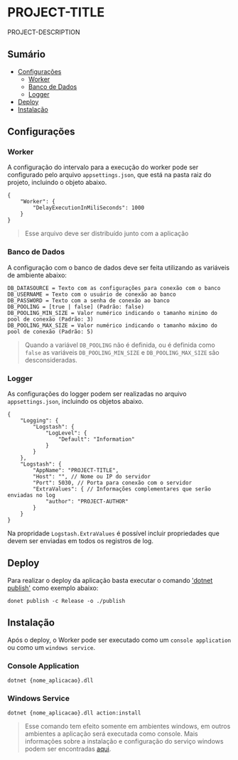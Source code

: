 # PROJECT-TITLE

PROJECT-DESCRIPTION

## Sumário

- [Configurações](#configuracoes)  
  - [Worker](#worker)  
  - [Banco de Dados](#banco-de-dados)  
  - [Logger](#logger)
- [Deploy](#deploy)  
- [Instalação](#instalação)  


## Configurações  

### Worker
A configuração do intervalo para a execução do worker pode ser configurado pelo arquivo `appsettings.json`, que está na pasta raiz do projeto, incluindo o objeto abaixo.  
```
{
    "Worker": {
        "DelayExecutionInMiliSeconds": 1000
    }
}
```
> Esse arquivo deve ser distribuído junto com a aplicação

### Banco de Dados  

A configuração com o banco de dados deve ser feita utilizando as variáveis de ambiente abaixo:  
```
DB_DATASOURCE = Texto com as configurações para conexão com o banco
DB_USERNAME = Texto com o usuário de conexão ao banco
DB_PASSWORD = Texto com a senha de conexão ao banco
DB_POOLING = [true | false] (Padrão: false)
DB_POOLING_MIN_SIZE = Valor numérico indicando o tamanho minimo do pool de conexão (Padrão: 3)
DB_POOLING_MAX_SIZE = Valor numérico indicando o tamanho máximo do pool de conexão (Padrão: 5)
```
> Quando a variável `DB_POOLING` não é definida, ou é definida como `false` as variáveis `DB_POOLING_MIN_SIZE` e `DB_POOLING_MAX_SIZE` são desconsideradas.  

### Logger  

As configurações do logger podem ser realizadas no arquivo `appsettings.json`, incluindo os objetos abaixo.  

```
{
    "Logging": {
        "Logstash": {
            "LogLevel": {
                "Default": "Information"
            }
        }
    },
    "Logstash": {
        "AppName": "PROJECT-TITLE",
        "Host": "", // Nome ou IP do servidor
        "Port": 5030, // Porta para conexão com o servidor
        "ExtraValues": { // Informações complementares que serão enviadas no log
            "author": "PROJECT-AUTHOR"
        }
    }
}  
```  
Na propridade `Logstash.ExtraValues` é possível incluir propriedades que devem ser enviadas em todos os registros de log.

## Deploy
Para realizar o deploy da aplicação basta executar o comando ['dotnet publish'](https://docs.microsoft.com/pt-br/dotnet/core/tools/dotnet-publish?tabs=netcore21) como exemplo abaixo:  
```
donet publish -c Release -o ./publish
```

## Instalação
Após o deploy, o Worker pode ser executado como um `console application` ou como um `windows service`.  

### Console Application
```
dotnet {nome_aplicacao}.dll
```

### Windows Service
```
dotnet {nome_aplicacao}.dll action:install
```  
> Esse comando tem efeito somente em ambientes windows, em outros ambientes a aplicação será executada como console. Mais informações sobre a instalação e configuração do serviço windows podem ser encontradas [aqui](https://github.com/PeterKottas/DotNetCore.WindowsService).